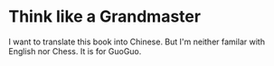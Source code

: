 # Think like a Grandmaster
I want to translate this book into Chinese.
But I'm neither familar with English nor Chess.
It is for GuoGuo.
